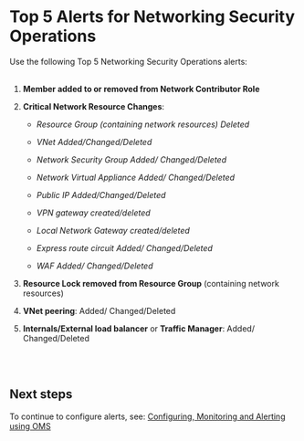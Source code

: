 # Top 5 Alerts for Networking Security Operations 
Use the following Top 5 Networking Security Operations alerts:
<br /> 
<br />

1. **Member added to or removed from Network Contributor Role** 

2. **Critical Network Resource Changes**: 

   - *Resource Group (containing network resources) Deleted* 

   - *VNet Added/Changed/Deleted* 

   - *Network Security Group Added/ Changed/Deleted* 

   - *Network Virtual Appliance Added/ Changed/Deleted* 

   - *Public IP Added/Changed/Deleted* 

   - *VPN gateway created/deleted* 

   - *Local Network Gateway created/deleted* 

   - *Express route circuit Added/ Changed/Deleted* 

   - *WAF Added/ Changed/Deleted* 

3. **Resource Lock removed from Resource Group** (containing network resources)  

4. **VNet peering**: Added/ Changed/Deleted 

5. **Internals/External load balancer** or **Traffic Manager**: Added/ Changed/Deleted 
<br />
<br />

## Next steps
To continue to configure alerts, see: [Configuring, Monitoring and Alerting using OMS](4.3-Configuring-Monitoring-and-Alerting-using-OMS.md)
